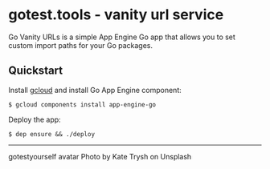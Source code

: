 # gotest.tools - vanity url service

Go Vanity URLs is a simple App Engine Go app that allows you
to set custom import paths for your Go packages.

## Quickstart

Install [gcloud](https://cloud.google.com/sdk/downloads) and install Go App Engine component:

```
$ gcloud components install app-engine-go
```

Deploy the app:

```
$ dep ensure && ./deploy
```

---
gotestyourself avatar Photo by Kate Trysh on Unsplash
